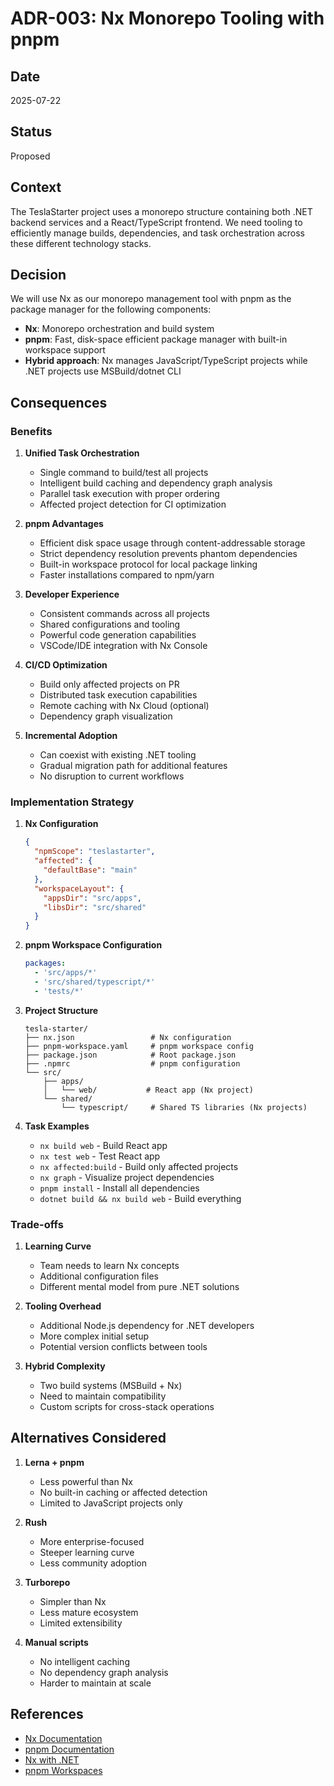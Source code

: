 # ADR-003: Nx Monorepo Tooling with pnpm

## Date
2025-07-22

## Status
Proposed

## Context
The TeslaStarter project uses a monorepo structure containing both .NET backend services and a React/TypeScript frontend. We need tooling to efficiently manage builds, dependencies, and task orchestration across these different technology stacks.

## Decision
We will use Nx as our monorepo management tool with pnpm as the package manager for the following components:
- **Nx**: Monorepo orchestration and build system
- **pnpm**: Fast, disk-space efficient package manager with built-in workspace support
- **Hybrid approach**: Nx manages JavaScript/TypeScript projects while .NET projects use MSBuild/dotnet CLI

## Consequences

### Benefits

1. **Unified Task Orchestration**
   - Single command to build/test all projects
   - Intelligent build caching and dependency graph analysis
   - Parallel task execution with proper ordering
   - Affected project detection for CI optimization

2. **pnpm Advantages**
   - Efficient disk space usage through content-addressable storage
   - Strict dependency resolution prevents phantom dependencies
   - Built-in workspace protocol for local package linking
   - Faster installations compared to npm/yarn

3. **Developer Experience**
   - Consistent commands across all projects
   - Shared configurations and tooling
   - Powerful code generation capabilities
   - VSCode/IDE integration with Nx Console

4. **CI/CD Optimization**
   - Build only affected projects on PR
   - Distributed task execution capabilities
   - Remote caching with Nx Cloud (optional)
   - Dependency graph visualization

5. **Incremental Adoption**
   - Can coexist with existing .NET tooling
   - Gradual migration path for additional features
   - No disruption to current workflows

### Implementation Strategy

1. **Nx Configuration**
   ```json
   {
     "npmScope": "teslastarter",
     "affected": {
       "defaultBase": "main"
     },
     "workspaceLayout": {
       "appsDir": "src/apps",
       "libsDir": "src/shared"
     }
   }
   ```

2. **pnpm Workspace Configuration**
   ```yaml
   packages:
     - 'src/apps/*'
     - 'src/shared/typescript/*'
     - 'tests/*'
   ```

3. **Project Structure**
   ```
   tesla-starter/
   ├── nx.json                 # Nx configuration
   ├── pnpm-workspace.yaml     # pnpm workspace config
   ├── package.json            # Root package.json
   ├── .npmrc                  # pnpm configuration
   └── src/
       ├── apps/
       │   └── web/           # React app (Nx project)
       └── shared/
           └── typescript/     # Shared TS libraries (Nx projects)
   ```

4. **Task Examples**
   - `nx build web` - Build React app
   - `nx test web` - Test React app
   - `nx affected:build` - Build only affected projects
   - `nx graph` - Visualize project dependencies
   - `pnpm install` - Install all dependencies
   - `dotnet build && nx build web` - Build everything

### Trade-offs

1. **Learning Curve**
   - Team needs to learn Nx concepts
   - Additional configuration files
   - Different mental model from pure .NET solutions

2. **Tooling Overhead**
   - Additional Node.js dependency for .NET developers
   - More complex initial setup
   - Potential version conflicts between tools

3. **Hybrid Complexity**
   - Two build systems (MSBuild + Nx)
   - Need to maintain compatibility
   - Custom scripts for cross-stack operations

## Alternatives Considered

1. **Lerna + pnpm**
   - Less powerful than Nx
   - No built-in caching or affected detection
   - Limited to JavaScript projects only

2. **Rush**
   - More enterprise-focused
   - Steeper learning curve
   - Less community adoption

3. **Turborepo**
   - Simpler than Nx
   - Less mature ecosystem
   - Limited extensibility

4. **Manual scripts**
   - No intelligent caching
   - No dependency graph analysis
   - Harder to maintain at scale

## References
- [Nx Documentation](https://nx.dev)
- [pnpm Documentation](https://pnpm.io)
- [Nx with .NET](https://nx.dev/recipes/other/nx-and-dotnet)
- [pnpm Workspaces](https://pnpm.io/workspaces)